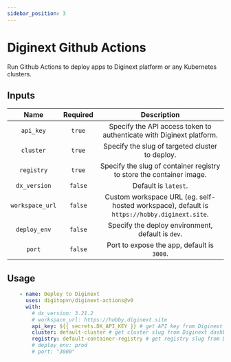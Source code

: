 ```yaml
---
sidebar_position: 3
---
```


# Diginext Github Actions

Run Github Actions to deploy apps to Diginext platform or any Kubernetes clusters.

## Inputs

| Name            | Required | Description                                                                                      |
|:---------------:|:--------:|:------------------------------------------------------------------------------------------------:|
| `api_key`       | `true`   | Specify the API access token to authenticate with Diginext platform.                             |
| `cluster`       | `true`   | Specify the slug of targeted cluster to deploy.                                                  |
| `registry`      | `true`   | Specify the slug of container registry to store the container image.                             |
| `dx_version`    | `false`  | Default is `latest`.                                                                             |
| `workspace_url` | `false`  | Custom workspace URL (eg. self-hosted workspace), default is `https://hobby.diginext.site`.      |
| `deploy_env`    | `false`  | Specify the deploy environment, default is `dev`.                                                |
| `port`          | `false`  | Port to expose the app, default is `3000`.                                                       |

## Usage

```yaml
    - name: Deploy to Diginext
      uses: digitopvn/diginext-actions@v0
      with:
        # dx_version: 3.21.2
        # workspace_url: https://hobby.diginext.site
        api_key: ${{ secrets.DX_API_KEY }} # get API key from Diginext dashboard
        cluster: default-cluster # get cluster slug from Diginext dashboard
        registry: default-container-registry # get registry slug from Diginext dashboard
        # deploy_env: prod
        # port: "3000"
```

